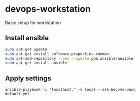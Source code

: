 # devops-workstation
Basic setup for workstation

## Install ansible

```bash
sudo apt-get update
sudo apt-get install software-properties-common
sudo apt-add-repository --yes --update ppa:ansible/ansible
sudo apt-get install ansible
```

## Apply settings

```
ansible-playbook -i "localhost," -c local --ask-become-pass default.yml
```
